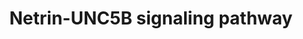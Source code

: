 ---
annotations:
- id: PW:0000605
  parent: disease pathway
  type: Pathway Ontology
  value: cancer pathway
- id: DOID:162
  parent: disease of cellular proliferation
  type: Disease Ontology
  value: cancer
authors:
- Subbannayya
- Fehrhart
- L Dupuis
- Marvin M2
- DeSl
- Eweitz
description: UNC-5 Homolog B (UNC5B) is a member of the dependence receptor family.
  It can induce two opposite intracellular signaling cascades depending on the presence
  or absence of the ligand and is thus capable of driving two opposing processes.
  UNC5B signaling has been implicated in several cancers, where it promotes cell death
  in the absence of its ligand netrin-1 and increases cell survival in its presence.
  In addition, inhibition of the ligand has been reported to decrease invasiveness
  and angiogenesis in tumors. UNC5B signaling pathway has also been reported to be
  involved in several processes such as neural development, developmental angiogenesis
  and inflammatory processes. Interaction of UNC5B with netrins activates various
  signaling modules including ERK1/ERK2, p38 MAPK signaling and PI3k-AKT pathway modules
last-edited: 2021-05-07
organisms:
- Homo sapiens
redirect_from:
- /index.php/Pathway:WP4747
- /instance/WP4747
revision: null
schema-jsonld:
- '@context': https://schema.org/
  '@id': https://wikipathways.github.io/pathways/WP4747.html
  '@type': Dataset
  creator:
    '@type': Organization
    name: WikiPathways
  description: UNC-5 Homolog B (UNC5B) is a member of the dependence receptor family.
    It can induce two opposite intracellular signaling cascades depending on the presence
    or absence of the ligand and is thus capable of driving two opposing processes.
    UNC5B signaling has been implicated in several cancers, where it promotes cell
    death in the absence of its ligand netrin-1 and increases cell survival in its
    presence. In addition, inhibition of the ligand has been reported to decrease
    invasiveness and angiogenesis in tumors. UNC5B signaling pathway has also been
    reported to be involved in several processes such as neural development, developmental
    angiogenesis and inflammatory processes. Interaction of UNC5B with netrins activates
    various signaling modules including ERK1/ERK2, p38 MAPK signaling and PI3k-AKT
    pathway modules
  keywords:
  - ''
  - ' adenocarcinoma'
  - ' and differentiation'
  - ' cell adhesion'
  - ' in vascular smooth'
  - ' monocytes and basophils'
  - ' muscle cells'
  - AGAP2
  - AKT1
  - ALPL
  - ARHGEF12
  - B cell survival
  - B-cell maturation
  - Bone mineralization
  - CASP3
  - CCL2
  - CDH5
  - CIP2A
  - COL1A
  - CTGF
  - Cell adhesion
  - Chemotactic activity in
  - 'Chondrocyte proliferation, '
  - DAPK1
  - DCSTAMP
  - FYN
  - GSK3B
  - ICAM1
  - IL10
  - IL1A
  - IL6
  - INPP5D
  - ITGB4
  - Immune responses,
  - 'Inflammation, '
  - JUN
  - KDR
  - Leukocyte-endothelial
  - MAP2K1
  - MAP2K2
  - MAPK1
  - MAPK14
  - MAPK3
  - NEO1
  - 'NO'
  - NOS
  - NTN1
  - NTN3
  - NTN4
  - Osteoclast
  - Osteogenic differentiation
  - PIK3CA
  - PLEKHH1
  - PPP1CA
  - PPP2CA
  - PPP2R1B
  - PRKCA
  - PTK2
  - PTK2B
  - PTPA
  - PTPN11
  - Pancreatic ductal
  - Promotes adhesion
  - Protein
  - RAC1
  - RAF1
  - RGMA
  - RHOA
  - ROBO4
  - 'Regulation of '
  - SELE
  - SRC
  - TNF
  - TP53
  - Tumor supressor
  - UNC5B
  - VCAM1
  - YAP1
  - 'and hematopoiesis '
  - 'and proliferation '
  - cell adhesion
  - cell proliferation
  - differentiation
  - 'differentiation and '
  - inflammation
  - tumorigenesis
  license: CC0
  name: Netrin-UNC5B signaling pathway
seo: CreativeWork
title: Netrin-UNC5B signaling pathway
wpid: WP4747
---